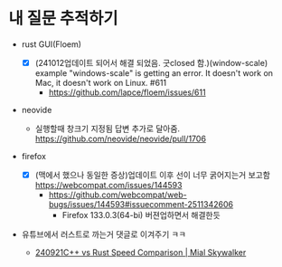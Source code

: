 # 내 질문 추적하기
- rust GUI(Floem)
  - [x] (241012업데이트 되어서 해결 되었음. 굿closed 함.)(window-scale) example "windows-scale" is getting an error. It doesn't work on Mac, it doesn't work on Linux. #611   
    - https://github.com/lapce/floem/issues/611
- neovide
  - 실행할때 창크기 지정됨 답변 추가로 달아줌. https://github.com/neovide/neovide/pull/1706

- firefox
  - [x] (맥에서 했으나 동일한 증상)업데이트 이후 선이 너무 굵어지는거 보고함 https://webcompat.com/issues/144593
    - https://github.com/webcompat/web-bugs/issues/144593#issuecomment-2511342606
      - Firefox 133.0.3(64-bi) 버젼업하면서 해결한듯

- 유튜브에서 러스트로 까는거 댓글로 이겨주기 ㅋㅋ
  - [240921C++ vs Rust Speed Comparison | Mial Skywalker](https://youtu.be/t06fisE78TQ?si=F7A5ueqig-RWInEo)
